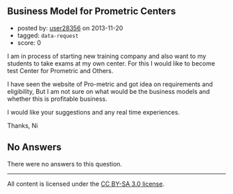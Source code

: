 ## Business Model for Prometric Centers

- posted by: [user28356](https://stackexchange.com/users/-1/28356-user28356) on 2013-11-20
- tagged: `data-request`
- score: 0

<p>I am in process of starting new training company and also want to my students to take exams at my own center. For this I would like to become test Center for Prometric and Others.</p>

<p>I have seen the website of Pro-metric and got idea on requirements and eligibility, But I am not sure on what would be the business models and whether this is profitable business.</p>

<p>I would like your suggestions and any real time experiences.</p>

<p>Thanks,
Ni </p>


## No Answers

There were no answers to this question.


---

All content is licensed under the [CC BY-SA 3.0 license](https://creativecommons.org/licenses/by-sa/3.0/).
